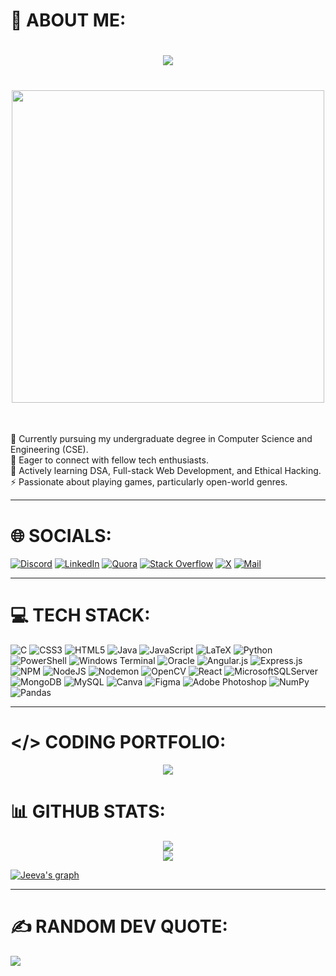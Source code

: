 # 💫 ABOUT ME:
<h1 align="center">
    <img src = "https://readme-typing-svg.herokuapp.com?font=Kanit&weight=500&size=35&duration=3000&pause=1000&color=FFFFFF&background=00000000&center=true&vCenter=true&random=false&width=500&height=70&lines=Hello+!+%F0%9F%91%8B;I'm+Jeevanandhan+%F0%9F%98%8A;Tech+Enthusiast+%F0%9F%91%A8%E2%80%8D%F0%9F%92%BB;Web+developer+%F0%9F%8C%90"
</h1>
<br>
<h1 align="center">
    <img src="https://user-images.githubusercontent.com/74038190/225813708-98b745f2-7d22-48cf-9150-083f1b00d6c9.gif" width="500">
</h1>
<br>
<p align="left">
🔭 Currently pursuing my undergraduate degree in Computer Science and Engineering (CSE).<br>
👯 Eager to connect with fellow tech enthusiasts.<br>
🌱 Actively learning DSA, Full-stack Web Development, and Ethical Hacking.<br>
⚡ Passionate about playing games, particularly open-world genres.<br>
</p>
<hr>

    
# 🌐 SOCIALS:
    
[![Discord](https://img.shields.io/badge/Discord-%237289DA.svg?logo=discord&logoColor=white)](https://discord.gg/jeevanandhan.) [![LinkedIn](https://img.shields.io/badge/LinkedIn-%230077B5.svg?logo=linkedin&logoColor=white)](https://linkedin.com/in/jeevanandhan01) [![Quora](https://img.shields.io/badge/Quora-%23B92B27.svg?logo=Quora&logoColor=white)]([https://quora.com/profile/jeevanandhan01](https://www.quora.com/profile/Jeeva-Nandhan-25)) [![Stack Overflow](https://img.shields.io/badge/-Stackoverflow-FE7A16?logo=stack-overflow&logoColor=white)]([https://stackoverflow.com/users/Jeevanandhan](https://stackoverflow.com/users/22309498/jeevanandhan)) [![X](https://img.shields.io/badge/X-black.svg?logo=X&logoColor=white)](https://x.com/Jeevanandhan_01) [![Mail](https://img.shields.io/badge/Gmail-333333.svg?logo=gmail&logoColor=red)](mailto:jeevanandhanofficial@gmail.com)
    
<hr>


# 💻 TECH STACK:
![C](https://img.shields.io/badge/c-%2300599C.svg?style=for-the-badge&logo=c&logoColor=white) ![CSS3](https://img.shields.io/badge/css3-%231572B6.svg?style=for-the-badge&logo=css3&logoColor=white) ![HTML5](https://img.shields.io/badge/html5-%23E34F26.svg?style=for-the-badge&logo=html5&logoColor=white) ![Java](https://img.shields.io/badge/java-%23ED8B00.svg?style=for-the-badge&logo=openjdk&logoColor=white) ![JavaScript](https://img.shields.io/badge/javascript-%23323330.svg?style=for-the-badge&logo=javascript&logoColor=%23F7DF1E) ![LaTeX](https://img.shields.io/badge/latex-%23008080.svg?style=for-the-badge&logo=latex&logoColor=white) ![Python](https://img.shields.io/badge/python-3670A0?style=for-the-badge&logo=python&logoColor=ffdd54) ![PowerShell](https://img.shields.io/badge/PowerShell-%235391FE.svg?style=for-the-badge&logo=powershell&logoColor=white) ![Windows Terminal](https://img.shields.io/badge/Windows%20Terminal-%234D4D4D.svg?style=for-the-badge&logo=windows-terminal&logoColor=white) ![Oracle](https://img.shields.io/badge/Oracle-F80000?style=for-the-badge&logo=oracle&logoColor=white) ![Angular.js](https://img.shields.io/badge/angular.js-%23E23237.svg?style=for-the-badge&logo=angularjs&logoColor=white) ![Express.js](https://img.shields.io/badge/express.js-%23404d59.svg?style=for-the-badge&logo=express&logoColor=%2361DAFB) ![NPM](https://img.shields.io/badge/NPM-%23CB3837.svg?style=for-the-badge&logo=npm&logoColor=white) ![NodeJS](https://img.shields.io/badge/node.js-6DA55F?style=for-the-badge&logo=node.js&logoColor=white) ![Nodemon](https://img.shields.io/badge/NODEMON-%23323330.svg?style=for-the-badge&logo=nodemon&logoColor=%BBDEAD) ![OpenCV](https://img.shields.io/badge/opencv-%23white.svg?style=for-the-badge&logo=opencv&logoColor=white) ![React](https://img.shields.io/badge/react-%2320232a.svg?style=for-the-badge&logo=react&logoColor=%2361DAFB) ![MicrosoftSQLServer](https://img.shields.io/badge/Microsoft%20SQL%20Server-CC2927?style=for-the-badge&logo=microsoft%20sql%20server&logoColor=white) ![MongoDB](https://img.shields.io/badge/MongoDB-%234ea94b.svg?style=for-the-badge&logo=mongodb&logoColor=white) ![MySQL](https://img.shields.io/badge/mysql-%2300000f.svg?style=for-the-badge&logo=mysql&logoColor=white) ![Canva](https://img.shields.io/badge/Canva-%2300C4CC.svg?style=for-the-badge&logo=Canva&logoColor=white) ![Figma](https://img.shields.io/badge/figma-%23F24E1E.svg?style=for-the-badge&logo=figma&logoColor=white) ![Adobe Photoshop](https://img.shields.io/badge/adobe%20photoshop-%2331A8FF.svg?style=for-the-badge&logo=adobe%20photoshop&logoColor=white) ![NumPy](https://img.shields.io/badge/numpy-%23013243.svg?style=for-the-badge&logo=numpy&logoColor=white) ![Pandas](https://img.shields.io/badge/pandas-%23150458.svg?style=for-the-badge&logo=pandas&logoColor=white)
<hr>

# </> CODING PORTFOLIO:
<div align=center>
<img src="https://leetcard.jacoblin.cool/jeevanandhan01?theme=dark&font=Kanit&ext=heatmap">
</div>

# 📊 GITHUB STATS:
<div align="center">
<img src="https://github-readme-streak-stats.herokuapp.com/?user=jeevanandhan01&theme=dark&hide_border=false"><br/>
<img src="https://github-readme-stats.vercel.app/api/top-langs/?username=jeevanandhan01&theme=dark&hide_border=false&include_all_commits=false&count_private=false&layout=compact"><br>
</div>

[![Jeeva's graph](https://github-readme-activity-graph.vercel.app/graph?username=Jeevanandhan01&bg_color=000000&color=ffffff&line=3eea7a&point=fdfcfc&area=true&hide_border=true)](https://github.com/ashutosh00710/github-readme-activity-graph)
<hr>

# ✍️ RANDOM DEV QUOTE:
![](https://quotes-github-readme.vercel.app/api?type=horizontal&theme=dark)

